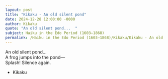 ```yaml
---
layout: post
title: "Kikaku - An old silent pond"
date: 2024-12-28 12:00:00 -0000
author: Kikaku
quote: "An old silent pond...  "
subject: Haiku in the Edo Period (1603–1868)
permalink: /Haiku in the Edo Period (1603–1868)/Kikaku/Kikaku - An old silent pond
---
```


An old silent pond...  
        A frog jumps into the pond—  
        Splash! Silence again.

- Kikaku
